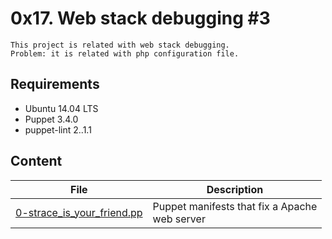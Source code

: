# 0x17. Web stack debugging #3
    This project is related with web stack debugging.
    Problem: it is related with php configuration file.
## Requirements
- Ubuntu 14.04 LTS
- Puppet 3.4.0
- puppet-lint 2..1.1
## Content
| File | Description |
| --- | --- |
| [0-strace_is_your_friend.pp](./0-strace_is_your_friend.pp) | Puppet manifests that fix a Apache<br>web server |
